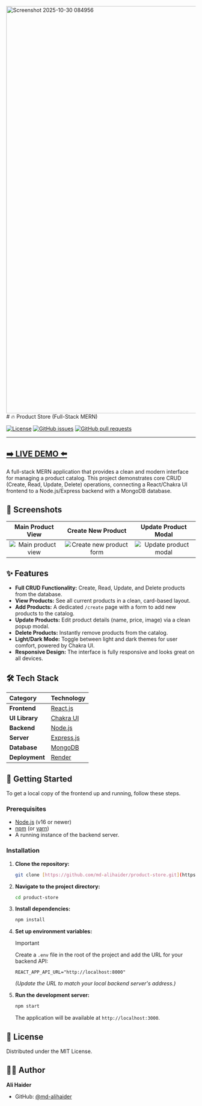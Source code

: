 <img width="1920" height="1080" alt="Screenshot 2025-10-30 084956" src="https://github.com/user-attachments/assets/71c6437b-fef3-4996-888e-331f19721249" /># 🔥 Product Store (Full-Stack MERN)

[![License](https://img.shields.io/badge/License-MIT-blue.svg)](LICENSE.md)
[![GitHub issues](https://img.shields.io/github/issues/md-alihaider/product-store)](https://github.com/md-alihaider/product-store/issues)
[![GitHub pull requests](https://img.shields.io/github/issues-pr/md-alihaider/product-store)](https://github.com/md-alihaider/product-store/pulls)

---
**[ ➡️ LIVE DEMO ⬅️ ](https://product-store-w5dq.onrender.com)**
---

A full-stack MERN application that provides a clean and modern interface for managing a product catalog. This project demonstrates core CRUD (Create, Read, Update, Delete) operations, connecting a React/Chakra UI frontend to a Node.js/Express backend with a MongoDB database.

## 📸 Screenshots

| Main Product View | Create New Product | Update Product Modal |
| :---: | :---: | :---: |
| ![Main product view](<img width="1920" height="1080" alt="Screenshot 2025-10-30 084956" src="https://github.com/user-attachments/assets/418c2b09-cce5-490c-8fc9-09e303ce27ef" />) | ![Create new product form](<img width="1920" height="1020" alt="Screenshot 2025-10-30 085028" src="https://github.com/user-attachments/assets/04769f8c-4491-40e4-869f-b25d96c64adf" />) | ![Update product modal](<img width="1920" height="1020" alt="Screenshot 2025-10-30 085049" src="https://github.com/user-attachments/assets/0dd00586-0dd3-4f0c-b228-1354d77c2e1b" />) |

## ✨ Features

* **Full CRUD Functionality:** Create, Read, Update, and Delete products from the database.
* **View Products:** See all current products in a clean, card-based layout.
* **Add Products:** A dedicated `/create` page with a form to add new products to the catalog.
* **Update Products:** Edit product details (name, price, image) via a clean popup modal.
* **Delete Products:** Instantly remove products from the catalog.
* **Light/Dark Mode:** Toggle between light and dark themes for user comfort, powered by Chakra UI.
* **Responsive Design:** The interface is fully responsive and looks great on all devices.

## 🛠️ Tech Stack

| Category | Technology |
| :--- | :--- |
| **Frontend** | [React.js](https://reactjs.org/) |
| **UI Library** | [Chakra UI](https://chakra-ui.com/) |
| **Backend** | [Node.js](https://nodejs.org/) |
| **Server** | [Express.js](https://expressjs.com/) |
| **Database** | [MongoDB](https://www.mongodb.com/) |
| **Deployment**| [Render](https://render.com/) |

## 🚀 Getting Started

To get a local copy of the frontend up and running, follow these steps.

### Prerequisites
* [Node.js](https://nodejs.org/en/) (v16 or newer)
* [npm](https://www.npmjs.com/) (or [yarn](https://yarnpkg.com/))
* A running instance of the backend server.

### Installation

1.  **Clone the repository:**
    ```sh
    git clone [https://github.com/md-alihaider/product-store.git](https://github.com/md-alihaider/product-store.git)
    ```
2.  **Navigate to the project directory:**
    ```sh
    cd product-store
    ```
3.  **Install dependencies:**
    ```sh
    npm install
    ```
4.  **Set up environment variables:**
    > [!IMPORTANT]
    > Create a `.env` file in the root of the project and add the URL for your backend API:
    > ```
    > REACT_APP_API_URL="http://localhost:8000"
    > ```
    > *(Update the URL to match your local backend server's address.)*
5.  **Run the development server:**
    ```sh
    npm start
    ```
    The application will be available at `http://localhost:3000`.

## 📄 License

Distributed under the MIT License.

## 🧑‍💻 Author

**Ali Haider**
* GitHub: [@md-alihaider](https://github.com/md-alihaider)
